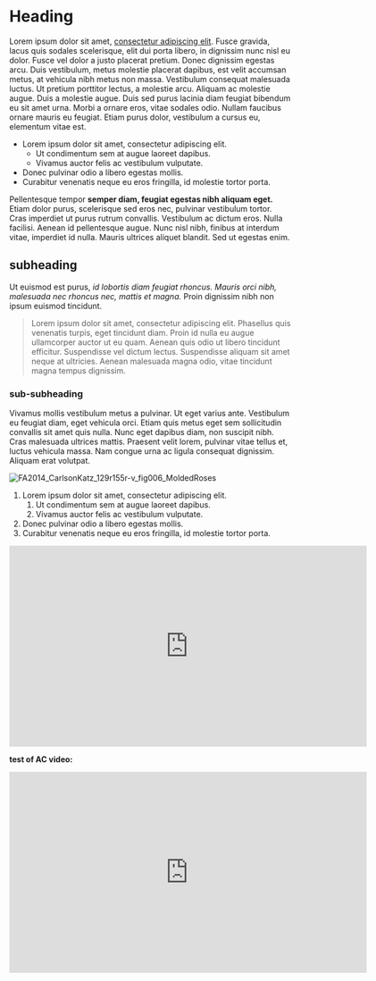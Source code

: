 # Heading
Lorem ipsum dolor sit amet, [consectetur adipiscing elit](https://makingandknowing.org/). Fusce gravida, lacus quis sodales scelerisque, elit dui porta libero, in dignissim nunc nisl eu dolor. Fusce vel dolor a justo placerat pretium. Donec dignissim egestas arcu. Duis vestibulum, metus molestie placerat dapibus, est velit accumsan metus, at vehicula nibh metus non massa. Vestibulum consequat malesuada luctus. Ut pretium porttitor lectus, a molestie arcu. Aliquam ac molestie augue. Duis a molestie augue. Duis sed purus lacinia diam feugiat bibendum eu sit amet urna. Morbi a ornare eros, vitae sodales odio. Nullam faucibus ornare mauris eu feugiat. Etiam purus dolor, vestibulum a cursus eu, elementum vitae est.

- Lorem ipsum dolor sit amet, consectetur adipiscing elit.
  - Ut condimentum sem at augue laoreet dapibus.
  - Vivamus auctor felis ac vestibulum vulputate.
- Donec pulvinar odio a libero egestas mollis.
- Curabitur venenatis neque eu eros fringilla, id molestie tortor porta.

Pellentesque tempor **semper diam, feugiat egestas nibh aliquam eget.** Etiam dolor purus, scelerisque sed eros nec, pulvinar vestibulum tortor. Cras imperdiet ut purus rutrum convallis. Vestibulum ac dictum eros. Nulla facilisi. Aenean id pellentesque augue. Nunc nisl nibh, finibus at interdum vitae, imperdiet id nulla. Mauris ultrices aliquet blandit. Sed ut egestas enim.

## subheading
Ut euismod est purus, _id lobortis diam feugiat rhoncus. Mauris orci nibh, malesuada nec rhoncus nec, mattis et magna._ Proin dignissim nibh non ipsum euismod tincidunt. 
>Lorem ipsum dolor sit amet, consectetur adipiscing elit. Phasellus quis venenatis turpis, eget tincidunt diam. Proin id nulla eu augue ullamcorper auctor ut eu quam. Aenean quis odio ut libero tincidunt efficitur. Suspendisse vel dictum lectus. Suspendisse aliquam sit amet neque at ultricies. Aenean malesuada magna odio, vitae tincidunt magna tempus dignissim. 

### sub-subheading

Vivamus mollis vestibulum metus a pulvinar. Ut eget varius ante. Vestibulum eu feugiat diam, eget vehicula orci. Etiam quis metus eget sem sollicitudin convallis sit amet quis nulla. Nunc eget dapibus diam, non suscipit nibh. Cras malesuada ultrices mattis. Praesent velit lorem, pulvinar vitae tellus et, luctus vehicula massa. Nam congue urna ac ligula consequat dignissim. Aliquam erat volutpat.

![FA2014_CarlsonKatz_129r155r-v_fig006_MoldedRoses](https://user-images.githubusercontent.com/14779727/68608029-fa01c880-047f-11ea-96a1-376e4c7144de.jpg)

1. Lorem ipsum dolor sit amet, consectetur adipiscing elit.
   1. Ut condimentum sem at augue laoreet dapibus.
   1. Vivamus auctor felis ac vestibulum vulputate.
2. Donec pulvinar odio a libero egestas mollis.
3. Curabitur venenatis neque eu eros fringilla, id molestie tortor porta.


<iframe src="https://player.vimeo.com/video/358815174" width="640" height="360" frameborder="0" allow="autoplay; fullscreen" allowfullscreen></iframe>

**test of AC video:**

<iframe title="Lab Tour" src="https://academiccommons.columbia.edu/doi/10.7916/d8-s5bf-w581/embed" width="640" height="360" frameborder="0" allowfullscreen></iframe>
